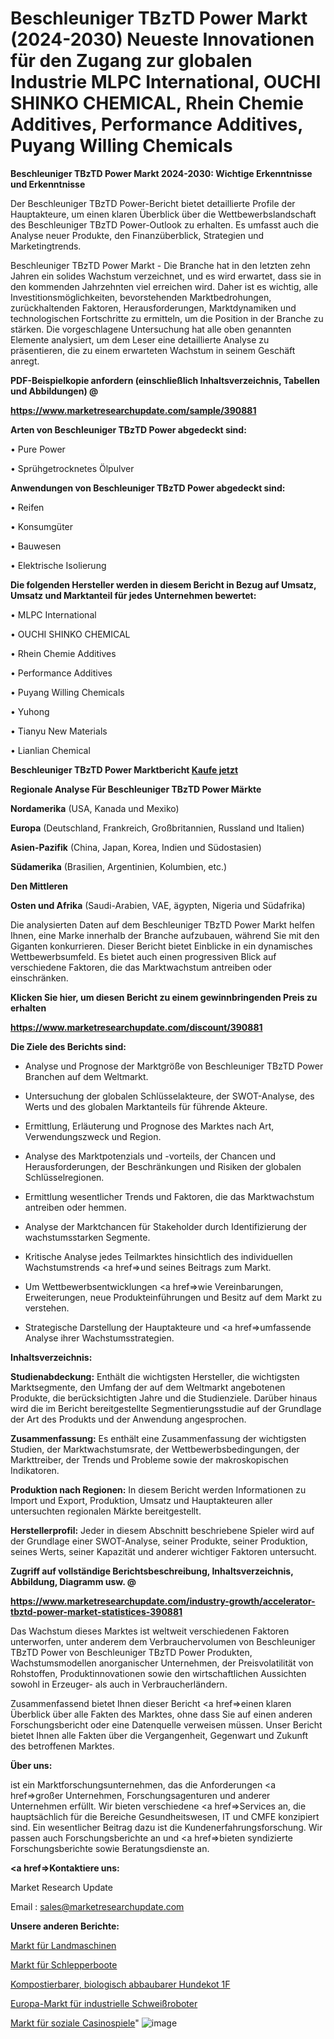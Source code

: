 # Beschleuniger TBzTD Power Markt (2024-2030) Neueste Innovationen für den Zugang zur globalen Industrie MLPC International, OUCHI SHINKO CHEMICAL, Rhein Chemie Additives, Performance Additives, Puyang Willing Chemicals

<strong>Beschleuniger TBzTD Power Markt 2024-2030: Wichtige Erkenntnisse und Erkenntnisse</strong>

Der Beschleuniger TBzTD Power-Bericht bietet detaillierte Profile der Hauptakteure, um einen klaren Überblick über die Wettbewerbslandschaft des Beschleuniger TBzTD Power-Outlook zu erhalten. Es umfasst auch die Analyse neuer Produkte, den Finanzüberblick, Strategien und Marketingtrends.

Beschleuniger TBzTD Power Markt - Die Branche hat in den letzten zehn Jahren ein solides Wachstum verzeichnet, und es wird erwartet, dass sie in den kommenden Jahrzehnten viel erreichen wird. Daher ist es wichtig, alle Investitionsmöglichkeiten, bevorstehenden Marktbedrohungen, zurückhaltenden Faktoren, Herausforderungen, Marktdynamiken und technologischen Fortschritte zu ermitteln, um die Position in der Branche zu stärken. Die vorgeschlagene Untersuchung hat alle oben genannten Elemente analysiert, um dem Leser eine detaillierte Analyse zu präsentieren, die zu einem erwarteten Wachstum in seinem Geschäft anregt.



<strong><b>PDF-Beispielkopie anfordern (einschließlich Inhaltsverzeichnis, Tabellen und Abbildungen) @ </b></strong>

<strong><a href=https://www.marketresearchupdate.com/sample/390881>

<strong>https://www.marketresearchupdate.com/sample/390881</u></a></strong></strong>



<strong>Arten von Beschleuniger TBzTD Power abgedeckt sind:</strong>

• Pure Power

• Sprühgetrocknetes Ölpulver



<strong>Anwendungen von Beschleuniger TBzTD Power abgedeckt sind:</strong>

• Reifen

• Konsumgüter

• Bauwesen

• Elektrische Isolierung



<strong>Die folgenden Hersteller werden in diesem Bericht in Bezug auf Umsatz, Umsatz und Marktanteil für jedes Unternehmen bewertet:</strong>

• MLPC International

• OUCHI SHINKO CHEMICAL

• Rhein Chemie Additives

• Performance Additives

• Puyang Willing Chemicals

• Yuhong

• Tianyu New Materials

• Lianlian Chemical



<strong>Beschleuniger TBzTD Power Marktbericht <a href=https://www.marketresearchupdate.com/buynow/390881>Kaufe jetzt</a></strong>



<strong>Regionale Analyse Für Beschleuniger TBzTD Power Märkte</strong>



<strong>Nordamerika</strong> (USA, Kanada und Mexiko)



<strong>Europa</strong> (Deutschland, Frankreich, Großbritannien, Russland und Italien)



<strong>Asien-Pazifik</strong> (China, Japan, Korea, Indien und Südostasien)



<strong>Südamerika</strong> (Brasilien, Argentinien, Kolumbien, etc.)



<strong>Den Mittleren</strong> 

<strong>Osten und Afrika</strong> (Saudi-Arabien, VAE, ägypten, Nigeria und Südafrika)

Die analysierten Daten auf dem Beschleuniger TBzTD Power Markt helfen Ihnen, eine Marke innerhalb der Branche aufzubauen, während Sie mit den Giganten konkurrieren. Dieser Bericht bietet Einblicke in ein dynamisches Wettbewerbsumfeld. Es bietet auch einen progressiven Blick auf verschiedene Faktoren, die das Marktwachstum antreiben oder einschränken.



<strong>Klicken Sie hier, um diesen Bericht zu einem gewinnbringenden Preis zu erhalten
</strong>

<strong><a href=https://www.marketresearchupdate.com/discount/390881>https://www.marketresearchupdate.com/discount/390881</b></u></strong></a>



<strong>Die Ziele des Berichts sind:</strong>

- Analyse und Prognose der Marktgröße von Beschleuniger TBzTD Power Branchen auf dem Weltmarkt.

- Untersuchung der globalen Schlüsselakteure, der SWOT-Analyse, des Werts und des globalen Marktanteils für führende Akteure.

- Ermittlung, Erläuterung und Prognose des Marktes nach Art, Verwendungszweck und Region.

- Analyse des Marktpotenzials und -vorteils, der Chancen und Herausforderungen, der Beschränkungen und Risiken der globalen Schlüsselregionen.

- Ermittlung wesentlicher Trends und Faktoren, die das Marktwachstum antreiben oder hemmen.

- Analyse der Marktchancen für Stakeholder durch Identifizierung der wachstumsstarken Segmente.

- Kritische Analyse jedes Teilmarktes hinsichtlich des individuellen Wachstumstrends <a href=>und</a> seines Beitrags zum Markt.

- Um Wettbewerbsentwicklungen <a href=>wie</a> Vereinbarungen, Erweiterungen, neue Produkteinführungen und Besitz auf dem Markt zu verstehen.

- Strategische Darstellung der Hauptakteure und <a href=>umfas</a>sende Analyse ihrer Wachstumsstrategien.



<strong>Inhaltsverzeichnis:</strong>



<strong>Studienabdeckung:</strong> Enthält die wichtigsten Hersteller, die wichtigsten Marktsegmente, den Umfang der auf dem Weltmarkt angebotenen Produkte, die berücksichtigten Jahre und die Studienziele. Darüber hinaus wird die im Bericht bereitgestellte Segmentierungsstudie auf der Grundlage der Art des Produkts und der Anwendung angesprochen.



<strong>Zusammenfassung:</strong> Es enthält eine Zusammenfassung der wichtigsten Studien, der Marktwachstumsrate, der Wettbewerbsbedingungen, der Markttreiber, der Trends und Probleme sowie der makroskopischen Indikatoren.



<strong>Produktion nach Regionen:</strong> In diesem Bericht werden Informationen zu Import und Export, Produktion, Umsatz und Hauptakteuren aller untersuchten regionalen Märkte bereitgestellt.



<strong>Herstellerprofil:</strong> Jeder in diesem Abschnitt beschriebene Spieler wird auf der Grundlage einer SWOT-Analyse, seiner Produkte, seiner Produktion, seines Werts, seiner Kapazität und anderer wichtiger Faktoren untersucht.



<strong><b>Zugriff auf vollständige Berichtsbeschreibung, Inhaltsverzeichnis, Abbildung, Diagramm usw. @ </b></strong>

<strong><a href=https://www.marketresearchupdate.com/industry-growth/accelerator-tbztd-power-market-statistices-390881>https://www.marketresearchupdate.com/industry-growth/accelerator-tbztd-power-market-statistices-390881</a></strong>

Das Wachstum dieses Marktes ist weltweit verschiedenen Faktoren unterworfen, unter anderem dem Verbrauchervolumen von Beschleuniger TBzTD Power von Beschleuniger TBzTD Power Produkten, Wachstumsmodellen anorganischer Unternehmen, der Preisvolatilität von Rohstoffen, Produktinnovationen sowie den wirtschaftlichen Aussichten sowohl in Erzeuger- als auch in Verbraucherländern.

Zusammenfassend bietet Ihnen dieser Bericht <a href=>einen</a> klaren Überblick über alle Fakten des Marktes, ohne dass Sie auf einen anderen Forschungsbericht oder eine Datenquelle verweisen müssen. Unser Bericht bietet Ihnen alle Fakten über die Vergangenheit, Gegenwart und Zukunft des betroffenen Marktes.



<strong>Über uns:</strong>

 ist ein Marktforschungsunternehmen, das die Anforderungen <a href=>großer</a> Unternehmen, Forschungsagenturen und anderer Unternehmen erfüllt. Wir bieten verschiedene <a href=>Services</a> an, die hauptsächlich für die Bereiche Gesundheitswesen, IT und CMFE konzipiert sind. Ein wesentlicher Beitrag dazu ist die Kundenerfahrungsforschung. Wir passen auch Forschungsberichte an und <a href=>bieten</a> syndizierte Forschungsberichte sowie Beratungsdienste an.



<strong><a href=>Kontaktiere uns:</a></strong>

Market Research Update

Email : sales@marketresearchupdate.com



<strong>Unsere anderen Berichte:</strong>

<a href=https://www.linkedin.com/pulse/agriculture-machinery-market-2023-top-key-players>Markt für Landmaschinen</a>

<a href=https://www.linkedin.com/pulse/tug-boat-operate-market-size-trends-consumption>Markt für Schlepperboote</a>

<a href=https://www.linkedin.com/pulse/compostable-biodegradable-dog-poop-1f>Kompostierbarer, biologisch abbaubarer Hundekot 1F</a>

<a href=https://www.linkedin.com/pulse/europe-industrial-welding-robots-market-growth>Europa-Markt für industrielle Schweißroboter</a>

<a href=https://www.linkedin.com/pulse/social-casino-games-market-growing-rapidly-k6zzc/>Markt für soziale Casinospiele</a>"
![image](https://github.com/Gayatrikarjule/Market-Analysis-361/assets/97346546/adfabc38-73fd-45c9-83ad-e54a1b1d47e4)
